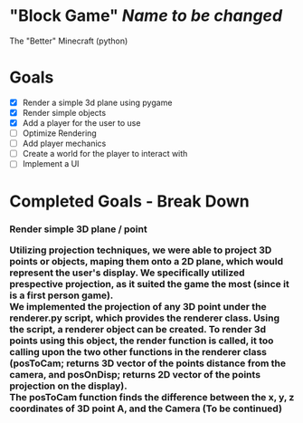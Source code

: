 # "Block Game" *Name to be changed*
The "Better" Minecraft (python)
<br />
# Goals <br/>
 - [x] Render a simple 3d plane using pygame
 - [x] Render simple objects
 - [x] Add a player for the user to use
 - [ ] Optimize Rendering
 - [ ] Add player mechanics
 - [ ] Create a world for the player to interact with
 - [ ] Implement a UI

# Completed Goals - Break Down
<h3> Render simple 3D plane / point
<p>Utilizing projection techniques, we were able to project 3D points or objects, maping them onto a 2D plane, which would represent the user's display. We specifically utilized prespective projection, as it suited the game the most (since it is a first person game).<br/>
We implemented the projection of any 3D point under the renderer.py script, which provides the renderer class. Using the script, a renderer object can be created. To render 3d points using this object, the render function is called, it too calling upon the two other functions in the renderer class (posToCam; returns 3D vector of the points distance from the camera, and posOnDisp; returns 2D vector of the points projection on the display).<br/>
The posToCam function finds the difference between the x, y, z coordinates of 3D point A, and the Camera (To be continued)
